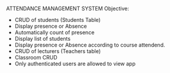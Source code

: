 ATTENDANCE MANAGEMENT SYSTEM
Objective: 
- CRUD of students (Students Table)
- Display presence or Absence
- Automatically count of presence
- Display list of students
- Display presence or Absence according to course attendend.
- CRUD of lecturers (Teachers table)
- Classroom CRUD
- Only authenticated users are allowed to view app

